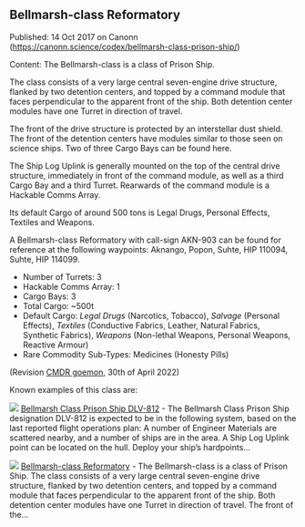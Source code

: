 ## Bellmarsh-class Reformatory

Published: 14 Oct 2017 on Canonn (https://canonn.science/codex/bellmarsh-class-prison-ship/)

Content: The Bellmarsh-class is a class of Prison Ship.

The class consists of a very large central seven-engine drive structure, flanked by two detention centers, and topped by a command module that faces perpendicular to the apparent front of the ship. Both detention center modules have one Turret in direction of travel.

The front of the drive structure is protected by an interstellar dust shield. The front of the detention centers have modules similar to those seen on science ships. Two of three Cargo Bays can be found here.

The Ship Log Uplink is generally mounted on the top of the central drive structure, immediately in front of the command module, as well as a third Cargo Bay and a third Turret. Rearwards of the command module is a Hackable Comms Array.

Its default Cargo of around 500 tons is Legal Drugs, Personal Effects, Textiles and Weapons.

A Bellmarsh-class Reformatory with call-sign AKN-903 can be found for reference at the following waypoints: Aknango, Popon, Suhte, HIP 110094, Suhte, HIP 114099.

- Number of Turrets: 3
- Hackable Comms Array: 1
- Cargo Bays: 3
- Total Cargo: ~500t
- Default Cargo: *Legal Drugs* (Narcotics, Tobacco), *Salvage* (Personal Effects), *Textiles* (Conductive Fabrics, Leather, Natural Fabrics, Synthetic Fabrics), *Weapons* (Non-lethal Weapons, Personal Weapons, Reactive Armour)
- Rare Commodity Sub-Types: Medicines (Honesty Pills)

(Revision [CMDR goemon](https://canonn.science/user/goemon/), 30th of April 2022)

Known examples of this class are:

[![](https://canonn.science/wp-content/uploads/2017/07/Screenshot_2219-150x150.jpg)](https://canonn.science/codex/bellmarsh-class-prison-ship-dlv-812/) [Bellmarsh Class Prison Ship DLV-812](https://canonn.science/codex/bellmarsh-class-prison-ship-dlv-812/) - The Bellmarsh Class Prison Ship designation DLV-812 is expected to be in the following system, based on the last reported flight operations plan: A number of Engineer Materials are scattered nearby, and a number of ships are in the area. A Ship Log Uplink point can be located on the hull. Deploy your ship’s hardpoints...

[![](https://canonn.science/wp-content/uploads/2017/07/Screenshot_2219-150x150.jpg)](https://canonn.science/codex/bellmarsh-class-prison-ship/) [Bellmarsh-class Reformatory](https://canonn.science/codex/bellmarsh-class-prison-ship/) - The Bellmarsh-class is a class of Prison Ship. The class consists of a very large central seven-engine drive structure, flanked by two detention centers, and topped by a command module that faces perpendicular to the apparent front of the ship. Both detention center modules have one Turret in direction of travel. The front of the...
